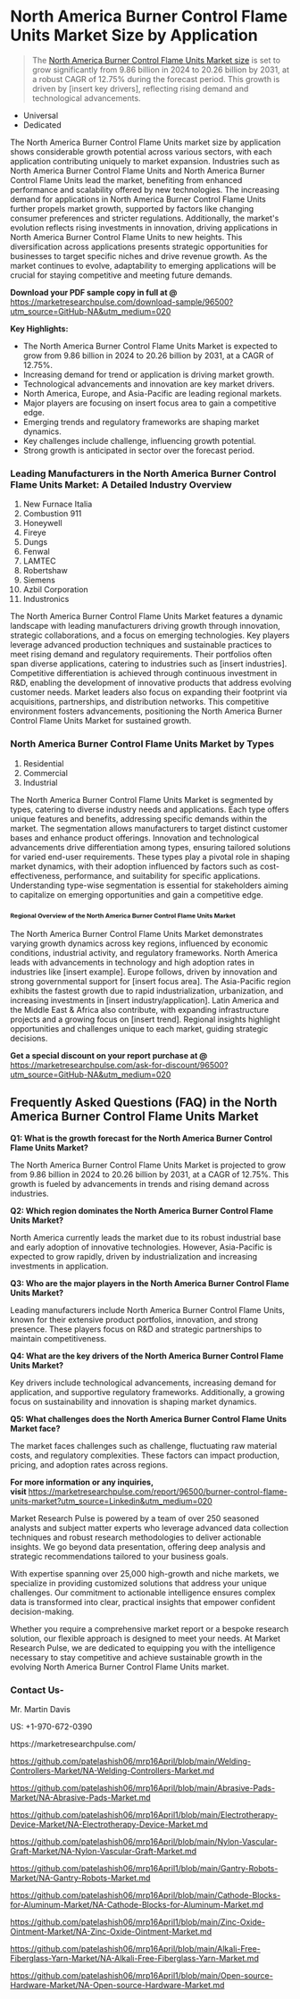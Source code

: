 <h1>North America Burner Control Flame Units Market&nbsp;Size by Application</h1><blockquote><p>The <a href="https://marketresearchpulse.com/download-sample/96500?utm_source=GitHub-NA&amp;utm_medium=020">North America Burner Control Flame Units Market size</a> is set to grow significantly from 9.86 billion in 2024 to 20.26 billion by 2031, at a robust CAGR of 12.75% during the forecast period. This growth is driven by [insert key drivers], reflecting rising demand and technological advancements.</p></blockquote><ul><li>Universal<li> Dedicated</li></ul><p>The North America Burner Control Flame Units market size by application shows considerable growth potential across various sectors, with each application contributing uniquely to market expansion. Industries such as North America Burner Control Flame Units and North America Burner Control Flame Units lead the market, benefiting from enhanced performance and scalability offered by new technologies. The increasing demand for applications in North America Burner Control Flame Units further propels market growth, supported by factors like changing consumer preferences and stricter regulations. Additionally, the market's evolution reflects rising investments in innovation, driving applications in North America Burner Control Flame Units to new heights. This diversification across applications presents strategic opportunities for businesses to target specific niches and drive revenue growth. As the market continues to evolve, adaptability to emerging applications will be crucial for staying competitive and meeting future demands.</p><p><strong>Download your PDF sample copy in full at @ </strong><a href="https://marketresearchpulse.com/download-sample/96500?utm_source=GitHub-NA&amp;utm_medium=020">https://marketresearchpulse.com/download-sample/96500?utm_source=GitHub-NA&amp;utm_medium=020</a></p><p><strong>Key Highlights: </strong></p><ul><li>The North America Burner Control Flame Units Market is expected to grow from 9.86 billion in 2024 to 20.26 billion by 2031, at a CAGR of 12.75%.</li><li>Increasing demand for trend or application is driving market growth.</li><li>Technological advancements and innovation are key market drivers.</li><li>North America, Europe, and Asia-Pacific are leading regional markets.</li><li>Major players are focusing on insert focus area to gain a competitive edge.</li><li>Emerging trends and regulatory frameworks are shaping market dynamics.</li><li>Key challenges include challenge, influencing growth potential.</li><li>Strong growth is anticipated in sector over the forecast period.</li></ul><h3>Leading Manufacturers in the North America Burner Control Flame Units Market: A Detailed Industry Overview</h3><ol><li>New Furnace Italia</li><li>Combustion 911</li><li>Honeywell</li><li>Fireye</li><li>Dungs</li><li>Fenwal</li><li>LAMTEC</li><li>Robertshaw</li><li>Siemens</li><li>Azbil Corporation</li><li>Industronics</li></ol><div class="flex max-w-full flex-col flex-grow"><div class="min-h-8 text-message flex w-full flex-col items-end gap-2 whitespace-normal break-words [.text-message+&amp;]:mt-5" dir="auto" data-message-author-role="assistant" data-message-id="fd8432e4-4910-450d-b182-61b7bfb0a01f" data-message-model-slug="gpt-4o"><div class="flex w-full flex-col gap-1 empty:hidden first:pt-[3px]"><div class="markdown prose w-full break-words dark:prose-invert light"><p>The North America Burner Control Flame Units Market features a dynamic landscape with leading manufacturers driving growth through innovation, strategic collaborations, and a focus on emerging technologies. Key players leverage advanced production techniques and sustainable practices to meet rising demand and regulatory requirements. Their portfolios often span diverse applications, catering to industries such as [insert industries]. Competitive differentiation is achieved through continuous investment in R&amp;D, enabling the development of innovative products that address evolving customer needs. Market leaders also focus on expanding their footprint via acquisitions, partnerships, and distribution networks. This competitive environment fosters advancements, positioning the North America Burner Control Flame Units Market for sustained growth.</p></div></div></div></div><h3>North America Burner Control Flame Units Market by Types</h3><ol><li>Residential<li> Commercial<li> Industrial</li></ol><div class="flex max-w-full flex-col flex-grow"><div class="min-h-8 text-message flex w-full flex-col items-end gap-2 whitespace-normal break-words [.text-message+&amp;]:mt-5" dir="auto" data-message-author-role="assistant" data-message-id="084470be-0bb7-4664-bddf-5156b4f41249" data-message-model-slug="gpt-4o-mini"><div class="flex w-full flex-col gap-1 empty:hidden first:pt-[3px]"><div class="markdown prose w-full break-words dark:prose-invert light"><p>The North America Burner Control Flame Units Market is segmented by types, catering to diverse industry needs and applications. Each type offers unique features and benefits, addressing specific demands within the market. The segmentation allows manufacturers to target distinct customer bases and enhance product offerings. Innovation and technological advancements drive differentiation among types, ensuring tailored solutions for varied end-user requirements. These types play a pivotal role in shaping market dynamics, with their adoption influenced by factors such as cost-effectiveness, performance, and suitability for specific applications. Understanding type-wise segmentation is essential for stakeholders aiming to capitalize on emerging opportunities and gain a competitive edge.</p></div></div></div></div><h3><span style="font-size: 11px;">Regional Overview of the North America Burner Control Flame Units Market</span></h3><div class="flex max-w-full flex-col flex-grow"><div class="min-h-8 text-message flex w-full flex-col items-end gap-2 whitespace-normal break-words [.text-message+&amp;]:mt-5" dir="auto" data-message-author-role="assistant" data-message-id="e9038762-ce64-4e30-91c9-9bd413514231" data-message-model-slug="gpt-4o-mini"><div class="flex w-full flex-col gap-1 empty:hidden first:pt-[3px]"><div class="markdown prose w-full break-words dark:prose-invert light"><p>The North America Burner Control Flame Units Market demonstrates varying growth dynamics across key regions, influenced by economic conditions, industrial activity, and regulatory frameworks. North America leads with advancements in technology and high adoption rates in industries like [insert example]. Europe follows, driven by innovation and strong governmental support for [insert focus area]. The Asia-Pacific region exhibits the fastest growth due to rapid industrialization, urbanization, and increasing investments in [insert industry/application]. Latin America and the Middle East &amp; Africa also contribute, with expanding infrastructure projects and a growing focus on [insert trend]. Regional insights highlight opportunities and challenges unique to each market, guiding strategic decisions.</p></div></div></div></div><p><strong>Get a special discount on your report purchase at @ </strong><a href="https://marketresearchpulse.com/ask-for-discount/96500?utm_source=GitHub-NA&amp;utm_medium=020">https://marketresearchpulse.com/ask-for-discount/96500?utm_source=GitHub-NA&amp;utm_medium=020</a></p><h2>Frequently Asked Questions (FAQ) in the North America Burner Control Flame Units Market</h2><p><strong>Q1: What is the growth forecast for the North America Burner Control Flame Units Market?</strong></p><p>The North America Burner Control Flame Units Market is projected to grow from 9.86 billion in 2024 to 20.26 billion by 2031, at a CAGR of 12.75%. This growth is fueled by advancements in trends and rising demand across industries.</p><p><strong>Q2: Which region dominates the North America Burner Control Flame Units Market?</strong></p><p>North America currently leads the market due to its robust industrial base and early adoption of innovative technologies. However, Asia-Pacific is expected to grow rapidly, driven by industrialization and increasing investments in application.</p><p><strong>Q3: Who are the major players in the North America Burner Control Flame Units Market?</strong></p><p>Leading manufacturers include North America Burner Control Flame Units, known for their extensive product portfolios, innovation, and strong presence. These players focus on R&amp;D and strategic partnerships to maintain competitiveness.</p><p><strong>Q4: What are the key drivers of the North America Burner Control Flame Units Market?</strong></p><p>Key drivers include technological advancements, increasing demand for application, and supportive regulatory frameworks. Additionally, a growing focus on sustainability and innovation is shaping market dynamics.</p><p><strong>Q5: What challenges does the North America Burner Control Flame Units Market face?</strong></p><p>The market faces challenges such as challenge, fluctuating raw material costs, and regulatory complexities. These factors can impact production, pricing, and adoption rates across regions.</p><p><strong>For more information or any inquiries, visit&nbsp;</strong><a href="https://marketresearchpulse.com/report/96500/burner-control-flame-units-market?utm_source=Linkedin&utm_medium=020">https://marketresearchpulse.com/report/96500/burner-control-flame-units-market?utm_source=Linkedin&utm_medium=020</a></p><p>Market Research Pulse is powered by a team of over 250 seasoned analysts and subject matter experts who leverage advanced data collection techniques and robust research methodologies to deliver actionable insights. We go beyond data presentation, offering deep analysis and strategic recommendations tailored to your business goals.</p><p>With expertise spanning over 25,000 high-growth and niche markets, we specialize in providing customized solutions that address your unique challenges. Our commitment to actionable intelligence ensures complex data is transformed into clear, practical insights that empower confident decision-making.</p><p>Whether you require a comprehensive market report or a bespoke research solution, our flexible approach is designed to meet your needs. At Market Research Pulse, we are dedicated to equipping you with the intelligence necessary to stay competitive and achieve sustainable growth in the evolving North America Burner Control Flame Units market.</p><h3><strong>Contact Us-</strong></h3><p>Mr. Martin Davis</p><p>US: +1-970-672-0390</p><p>https://marketresearchpulse.com/</p><p><a href="https://github.com/patelashish06/mrp16April/blob/main/Welding-Controllers-Market/NA-Welding-Controllers-Market.md">https://github.com/patelashish06/mrp16April/blob/main/Welding-Controllers-Market/NA-Welding-Controllers-Market.md</a></p><p><a href="https://github.com/patelashish06/mrp16April/blob/main/Abrasive-Pads-Market/NA-Abrasive-Pads-Market.md">https://github.com/patelashish06/mrp16April/blob/main/Abrasive-Pads-Market/NA-Abrasive-Pads-Market.md</a></p><p><a href="https://github.com/patelashish06/mrp16April1/blob/main/Electrotherapy-Device-Market/NA-Electrotherapy-Device-Market.md">https://github.com/patelashish06/mrp16April1/blob/main/Electrotherapy-Device-Market/NA-Electrotherapy-Device-Market.md</a></p><p><a href="https://github.com/patelashish06/mrp16April/blob/main/Nylon-Vascular-Graft-Market/NA-Nylon-Vascular-Graft-Market.md">https://github.com/patelashish06/mrp16April/blob/main/Nylon-Vascular-Graft-Market/NA-Nylon-Vascular-Graft-Market.md</a></p><p><a href="https://github.com/patelashish06/mrp16April1/blob/main/Gantry-Robots-Market/NA-Gantry-Robots-Market.md">https://github.com/patelashish06/mrp16April1/blob/main/Gantry-Robots-Market/NA-Gantry-Robots-Market.md</a></p><p><a href="https://github.com/patelashish06/mrp16April/blob/main/Cathode-Blocks-for-Aluminum-Market/NA-Cathode-Blocks-for-Aluminum-Market.md">https://github.com/patelashish06/mrp16April/blob/main/Cathode-Blocks-for-Aluminum-Market/NA-Cathode-Blocks-for-Aluminum-Market.md</a></p><p><a href="https://github.com/patelashish06/mrp16April1/blob/main/Zinc-Oxide-Ointment-Market/NA-Zinc-Oxide-Ointment-Market.md">https://github.com/patelashish06/mrp16April1/blob/main/Zinc-Oxide-Ointment-Market/NA-Zinc-Oxide-Ointment-Market.md</a></p><p><a href="https://github.com/patelashish06/mrp16April/blob/main/Alkali-Free-Fiberglass-Yarn-Market/NA-Alkali-Free-Fiberglass-Yarn-Market.md">https://github.com/patelashish06/mrp16April/blob/main/Alkali-Free-Fiberglass-Yarn-Market/NA-Alkali-Free-Fiberglass-Yarn-Market.md</a></p><p><a href="https://github.com/patelashish06/mrp16April1/blob/main/Open-source-Hardware-Market/NA-Open-source-Hardware-Market.md">https://github.com/patelashish06/mrp16April1/blob/main/Open-source-Hardware-Market/NA-Open-source-Hardware-Market.md</a></p>